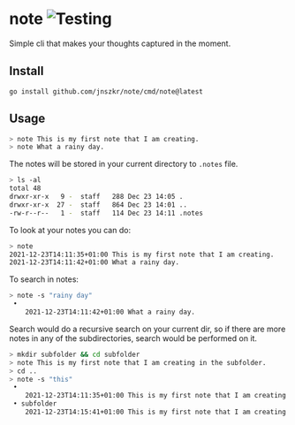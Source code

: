 # note ![Testing](https://github.com/jnszkr/note/actions/workflows/test.yml/badge.svg)

Simple cli that makes your thoughts captured in the moment.

## Install

```
go install github.com/jnszkr/note/cmd/note@latest
```

## Usage

```bash
> note This is my first note that I am creating.
> note What a rainy day.
```

The notes will be stored in your current directory to `.notes` file.

```bash
> ls -al
total 48
drwxr-xr-x   9 -  staff   288 Dec 23 14:05 .
drwxr-xr-x  27 -  staff   864 Dec 23 14:01 ..
-rw-r--r--   1 -  staff   114 Dec 23 14:11 .notes
```

To look at your notes you can do:

```bash
> note
2021-12-23T14:11:35+01:00 This is my first note that I am creating.
2021-12-23T14:11:42+01:00 What a rainy day.
```

To search in notes:

```bash
> note -s "rainy day"
 • 
	2021-12-23T14:11:42+01:00 What a rainy day.
```

Search would do a recursive search on your current dir, so if there are more
notes in any of the subdirectories, search would be performed on it.

```bash
> mkdir subfolder && cd subfolder
> note This is my first note that I am creating in the subfolder.
> cd ..
> note -s "this"
 • 
    2021-12-23T14:11:35+01:00 This is my first note that I am creating.
 • subfolder
    2021-12-23T14:15:41+01:00 This is my first note that I am creating in the subfolder.
```
